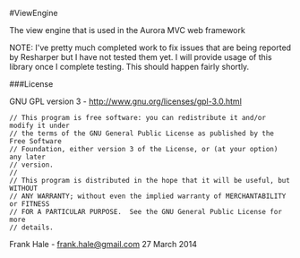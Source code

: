 #ViewEngine

The view engine that is used in the Aurora MVC web framework

NOTE: I've pretty much completed work to fix issues that are being reported by
      Resharper but I have not tested them yet. I will provide usage of this  
      library once I complete testing. This should happen fairly shortly.

###License

GNU GPL version 3 - http://www.gnu.org/licenses/gpl-3.0.html
```
// This program is free software: you can redistribute it and/or modify it under
// the terms of the GNU General Public License as published by the Free Software
// Foundation, either version 3 of the License, or (at your option) any later
// version.
//
// This program is distributed in the hope that it will be useful, but WITHOUT
// ANY WARRANTY; without even the implied warranty of MERCHANTABILITY or FITNESS
// FOR A PARTICULAR PURPOSE.  See the GNU General Public License for more
// details.
```

Frank Hale - frank.hale@gmail.com
27 March 2014